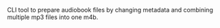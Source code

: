 CLI tool to prepare audiobook files by changing metadata and combining multiple mp3 files into one m4b.
